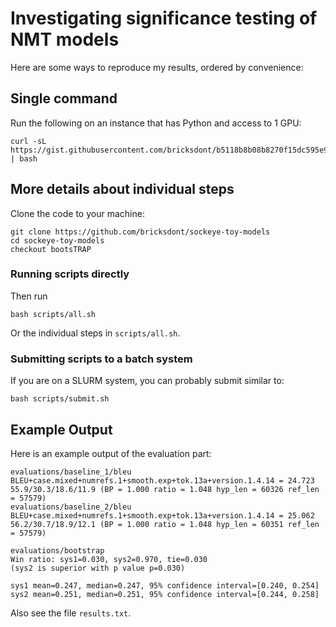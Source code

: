 # Investigating significance testing of NMT models

Here are some ways to reproduce my results, ordered by convenience:

## Single command

Run the following on an instance that has Python and access to 1 GPU:

    curl -sL https://gist.githubusercontent.com/bricksdont/b5118b8b08b8270f15dc595e9579b48b/raw/fd35abbedfb839531253a91e7e0a2ceb5a9a0052/bootsTRAP.sh | bash

## More details about individual steps

Clone the code to your machine:

    git clone https://github.com/bricksdont/sockeye-toy-models
    cd sockeye-toy-models
    checkout bootsTRAP

### Running scripts directly

Then run

    bash scripts/all.sh

Or the individual steps in `scripts/all.sh`.

### Submitting scripts to a batch system

If you are on a SLURM system, you can probably submit similar to:

    bash scripts/submit.sh

## Example Output

Here is an example output of the evaluation part:

```
evaluations/baseline_1/bleu
BLEU+case.mixed+numrefs.1+smooth.exp+tok.13a+version.1.4.14 = 24.723 55.9/30.3/18.6/11.9 (BP = 1.000 ratio = 1.048 hyp_len = 60326 ref_len = 57579)
evaluations/baseline_2/bleu
BLEU+case.mixed+numrefs.1+smooth.exp+tok.13a+version.1.4.14 = 25.062 56.2/30.7/18.9/12.1 (BP = 1.000 ratio = 1.048 hyp_len = 60351 ref_len = 57579)

evaluations/bootstrap
Win ratio: sys1=0.030, sys2=0.970, tie=0.030
(sys2 is superior with p value p=0.030)

sys1 mean=0.247, median=0.247, 95% confidence interval=[0.240, 0.254]
sys2 mean=0.251, median=0.251, 95% confidence interval=[0.244, 0.258]
```

Also see the file `results.txt`.
